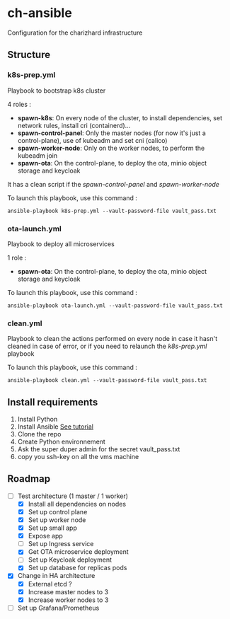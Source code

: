 # ch-ansible
Configuration for the charizhard infrastructure

## Structure 

### k8s-prep.yml
Playbook to bootstrap k8s cluster

4 roles :
-  **spawn-k8s**: On every node of the cluster, to install dependencies, set network rules, install cri (containerd)...
- **spawn-control-panel**: Only the master nodes (for now it's just a control-plane), use of kubeadm and set cni (calico)
- **spawn-worker-node**: Only on the worker nodes, to perform the kubeadm join
- **spawn-ota**: On the control-plane, to deploy the ota, minio object storage and keycloak

It has a clean script if the *spawn-control-panel* and *spawn-worker-node*

To launch this playbook, use this command :

```
ansible-playbook k8s-prep.yml --vault-password-file vault_pass.txt
```
### ota-launch.yml
Playbook to deploy all microservices

1 role :
- **spawn-ota**: On the control-plane, to deploy the ota, minio object storage and keycloak

To launch this playbook, use this command :

```
ansible-playbook ota-launch.yml --vault-password-file vault_pass.txt
```

### clean.yml

Playbook to clean the actions performed on every node in case it hasn't cleaned in case of error, or if you need to relaunch the *k8s-prep.yml* playbook

To launch this playbook, use this command :

```
ansible-playbook clean.yml --vault-password-file vault_pass.txt
```

## Install requirements

1. Install Python
2. Install Ansible [See tutorial](https://docs.ansible.com/ansible/latest/installation_guide/intro_installation.html)
3. Clone the repo
4. Create Python environnement
5. Ask the super duper admin for the secret vault_pass.txt
6. copy you ssh-key on all the vms machine

## Roadmap

- [ ] Test architecture (1 master / 1 worker)
    - [x] Install all dependencies on nodes
    - [x] Set up control plane
    - [x] Set up worker node
    - [x] Set up small app
    - [x] Expose app
    - [ ] Set up Ingress service
    - [x] Get OTA microservice deployment
    - [ ] Set up Keycloak deployment
    - [x] Set up database for replicas pods
- [x] Change in HA architecture
    - [x] External etcd ?
    - [x] Increase master nodes to 3
    - [x] Increase worker nodes to 3
- [ ] Set up Grafana/Prometheus

